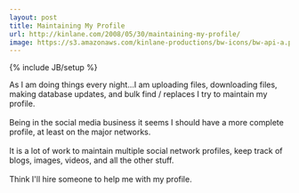 ```yaml
---
layout: post
title: Maintaining My Profile
url: http://kinlane.com/2008/05/30/maintaining-my-profile/
image: https://s3.amazonaws.com/kinlane-productions/bw-icons/bw-api-a.png
---
```

{% include JB/setup %}
<p>
     As I am doing things every night...I am uploading files, downloading files, making database updates, and bulk find / replaces I try to maintain my profile.
     <br />
     <br />
     Being in the social media business it seems I should have a more complete profile, at least on the major networks.
     <br />
     <br />
     It is a lot of work to maintain multiple social network profiles, keep track of blogs, images, videos, and all the other stuff.
     <br />
     <br />
     Think I'll hire someone to help me with my profile.
</p>